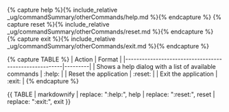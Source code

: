 <!-- markdownlint-disable-file first-line-h1 -->

<!-- ===== DECLARE VARIABLES ===== -->
<!-- markdownlint-disable no-space-in-emphasis -->
{% capture help %}{% include_relative _ug/commandSummary/otherCommands/help.md %}{% endcapture %}
{% capture reset %}{% include_relative _ug/commandSummary/otherCommands/reset.md %}{% endcapture %}
{% capture exit %}{% include_relative _ug/commandSummary/otherCommands/exit.md %}{% endcapture %}
<!-- markdownlint-enable no-space-in-emphasis -->

<!-- ===== CREATE TABLE FORMATTING IN NORMAL+ MARKDOWN ===== -->
<!-- WE USE :variable: FOR VALUES THAT ARE TO BE SUBSTITUTED -->
{% capture TABLE %}
| Action                                                | Format  |
|-------------------------------------------------------|---------|
| Shows a help dialog with a list of available commands | :help:  |
| Reset the application                                 | :reset: |
| Exit the application                                  | :exit:  |
{% endcapture %}

<!-- ===== RENDER THE ACTUAL TABLE ===== -->
{{ TABLE
  | markdownify
  | replace: ":help:", help
  | replace: ":reset:", reset
  | replace: ":exit:", exit
}}
